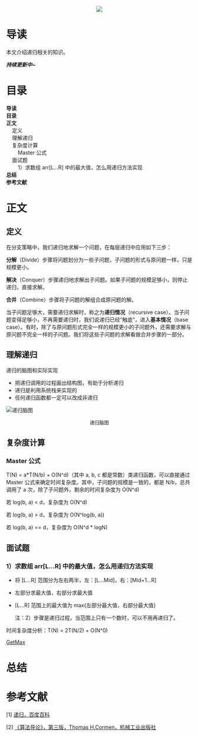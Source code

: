 <div align="center"><img src="https://gitee.com/struggle3014/picBed/raw/master/name_code.png"></div>

# 导读

本文介绍递归相关的知识。

***持续更新中~***



# 目录

<nav>
<a href='#导读' style='text-decoration:none;font-weight:bolder'>导读</a><br/>
<a href='#目录' style='text-decoration:none;font-weight:bolder'>目录</a><br/>
<a href='#正文' style='text-decoration:none;font-weight:bolder'>正文</a><br/>
&nbsp;&nbsp;&nbsp;&nbsp;<a href='#定义' style='text-decoration:none;${border-style}'>定义</a><br/>
&nbsp;&nbsp;&nbsp;&nbsp;<a href='#理解递归' style='text-decoration:none;${border-style}'>理解递归</a><br/>
&nbsp;&nbsp;&nbsp;&nbsp;<a href='#复杂度计算' style='text-decoration:none;${border-style}'>复杂度计算</a><br/>
&nbsp;&nbsp;&nbsp;&nbsp;&nbsp;&nbsp;&nbsp;&nbsp;<a href='#Master 公式' style='text-decoration:none;${border-style}'>Master 公式</a><br/>
&nbsp;&nbsp;&nbsp;&nbsp;<a href='#面试题' style='text-decoration:none;${border-style}'>面试题</a><br/>
&nbsp;&nbsp;&nbsp;&nbsp;&nbsp;&nbsp;&nbsp;&nbsp;<a href='#1）求数组 arr[L...R] 中的最大值，怎么用递归方法实现' style='text-decoration:none;${border-style}'>1）求数组 arr[L...R] 中的最大值，怎么用递归方法实现</a><br/>
<a href='#总结' style='text-decoration:none;font-weight:bolder'>总结</a><br/>
<a href='#参考文献' style='text-decoration:none;font-weight:bolder'>参考文献</a><br/>
</nav>

# 正文

## 定义

在分支策略中，我们递归地求解一个问题，在每层递归中应用如下三步：

**分解**（Divide）步骤将问题划分为一些子问题，子问题的形式与原问题一样，只是规模更小。

**解决**（Conquer）步骤递归地求解出子问题。如果子问题的规模足够小，则停止递归，直接求解。

**合并**（Combine）步骤将子问题的解组合成原问题的解。

当子问题足够大，需要递归求解时，称之为**递归情况**（recursive case）。当子问题变得足够小，不再需要递归时，我们说递归已经“触底”，进入**基本情况**（base case）。有时，除了与原问题形式完全一样的规模更小的子问题外，还需要求解与原问题不完全一样的子问题。我们将这些子问题的求解看做合并步骤的一部分。



## 理解递归

递归的脑图和实际实现

* 把递归调用的过程画出结构图，有助于分析递归
* 递归是利用系统栈来实现的
* 任何递归函数都一定可以改成非递归

![递归脑图](https://gitee.com/struggle3014/picBed/raw/master/递归脑图.png)

<div align="center"><font size="2">递归脑图</font></div>



## 复杂度计算

### Master 公式

T(N) = a*T(N/b) + O(N^d)（其中 a, b, c 都是常数）类递归函数，可以直接通过 Master 公式来确定时间复杂度。其中，子问题的规模是一致的，都是 N/b，总共调用了 a 次，除了子问题外，剩余的时间复杂度为 O(N^d)

若 log(b, a) < d，复杂度为 O(N^d)

若 log(b, a) > d，复杂度为 O(N^log(b, a))

若 log(b, a) == d，复杂度为 O(N^d * logN)



## 面试题

### 1）求数组 arr[L...R] 中的最大值，怎么用递归方法实现

* 将 [L...R] 范围分为左右两半，左：[L...Mid]，右：[Mid+1...R]

* 左部分求最大值，右部分求最大值

* [L...R] 范围上的最大值为 max{左部分最大值，右部分最大值}

  注：2）步骤是递归过程，当范围上只有一个数时，可以不用再递归了。

时间复杂度分析：T(N) = 2T(N/2) + O(N^0)

[GetMax](../../../../projects/alogorithm-basic/src/main/java/com/xiumei/alogrithm/recursion/Code01_GetMax.java)



# 总结





# 参考文献

[1] [递归，百度百科](https://baike.baidu.com/item/递归)

[2] [《算法导论》，第三版，Thomas H.Cormen，机械工业出版社](https://99baiduyun.com/baidu/算法导论)

